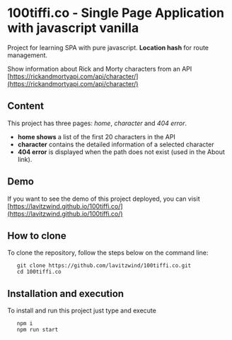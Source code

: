 # 100tiffi.co - Single Page Application with javascript vanilla

Project for learning SPA with pure javascript. **Location hash** for route management.

Show information about Rick and Morty characters from an API [https://rickandmortyapi.com/api/character/](https://rickandmortyapi.com/api/character/)

## Content

This project has three pages: *home*, *character* and *404 error*.

* **home shows** a list of the first 20 characters in the API 
* **character** contains the detailed information of a selected character
* **404 error** is displayed when the path does not exist (used in the About link).

## Demo

If you want to see the demo of this project deployed, you can visit [https://lavitzwind.github.io/100tiffi.co/](https://lavitzwind.github.io/100tiffi.co/)

## How to clone

To clone the repository, follow the steps below on the command line:

```console
   git clone https://github.com/lavitzwind/100tiffi.co.git
   cd 100tiffi.co
```

## Installation and execution

To install and run this project just type and execute

```console
   npm i
   npm run start
```
